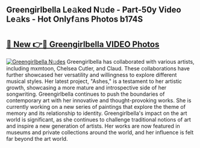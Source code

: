 ## Greengirlbella Le𝚊ked N𝚞de - Part-50y Video Le𝚊ks - Hot Onlyf𝚊ns Photos b174S

# <h2><a href="http://ab3607.deff.icu/?id=Greengirlbella">🔗 New 👉🔴 Greengirlbella VIDEO Photos</a></h2>

[![Greengirlbella N𝚞des](https://i.imgur.com/rIISA9y.gif)](http://ab3607.deff.icu/?id=Greengirlbella)
Greengirlbella has collaborated with various artists, including mxmtoon, Chelsea Cutler, and Claud. These collaborations have further showcased her versatility and willingness to explore different musical styles. Her latest project, "Ashes," is a testament to her artistic growth, showcasing a more mature and introspective side of her songwriting. Greengirlbella continues to push the boundaries of contemporary art with her innovative and thought-provoking works. She is currently working on a new series of paintings that explore the theme of memory and its relationship to identity. Greengirlbella's impact on the art world is significant, as she continues to challenge traditional notions of art and inspire a new generation of artists. Her works are now featured in museums and private collections around the world, and her influence is felt far beyond the art world.
